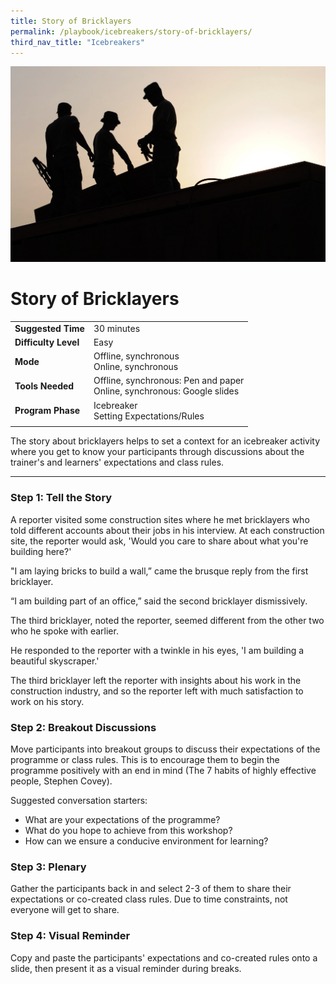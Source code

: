 ```yaml
---
title: Story of Bricklayers
permalink: /playbook/icebreakers/story-of-bricklayers/
third_nav_title: "Icebreakers"
---
```


![Construction](/images/Construction.jpg)
# Story of Bricklayers

|                       |                      |
|-----------------------|----------------------|
| **Suggested Time**   | 30 minutes           |
| **Difficulty Level** | Easy                 |
| **Mode**             | Offline, synchronous <br/> Online, synchronous |
| **Tools Needed**     | Offline, synchronous: Pen and paper <br/> Online, synchronous: Google slides |
| **Program Phase**    | Icebreaker <br/> Setting Expectations/Rules | 
|                       |                      |  

The story about bricklayers helps to set a context for an icebreaker activity where you get to know your participants through discussions about the trainer's and learners' expectations and class rules.  

---  

### Step 1: Tell the Story   

A reporter visited some construction sites where he met bricklayers who told different accounts about their jobs in his interview. At each construction site, the reporter would ask, 'Would you care to share about what you're building here?'

"I am laying bricks to build a wall,” came the brusque reply from the first bricklayer.

“I am building part of an office,” said the second bricklayer dismissively.

The third bricklayer, noted the reporter, seemed different from the other two who he spoke with earlier.

He responded to the reporter with a twinkle in his eyes, 'I am building a beautiful skyscraper.'

The third bricklayer left the reporter with insights about his work in the construction industry, and so the reporter left with much satisfaction to work on his story.

### Step 2: Breakout Discussions  

Move participants into breakout groups to discuss their expectations of the programme or class rules. This is to encourage them to begin the programme positively with an end in mind (The 7 habits of highly effective people, Stephen Covey).  

Suggested conversation starters:  
   * What are your expectations of the programme?  
   * What do you hope to achieve from this workshop?  
   * How can we ensure a conducive environment for learning?  
   
### Step 3: Plenary  

Gather the participants back in and select 2-3 of them to share their expectations or co-created class rules. Due to time constraints, not everyone will get to share.  

### Step 4: Visual Reminder  

Copy and paste the participants' expectations and co-created rules onto a slide, then present it as a visual reminder during breaks.  

